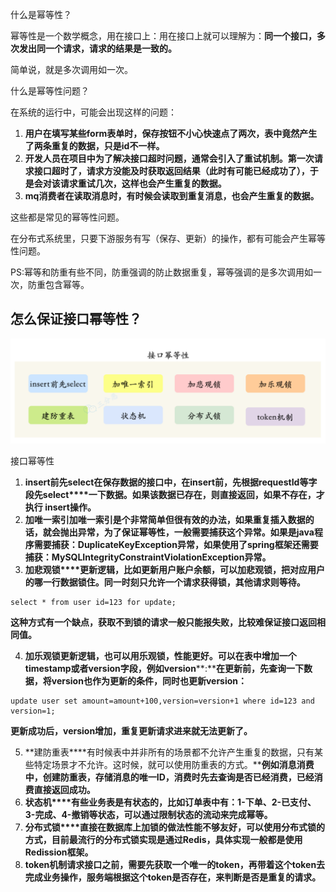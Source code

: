 什么是幂等性？

幂等性是一个数学概念，用在接口上：用在接口上就可以理解为：**同一个接口，多次发出同一个请求，请求的结果是一致的。**

简单说，就是多次调用如一次。

什么是幂等性问题？

在系统的运行中，可能会出现这样的问题：

1. **用户在填写某些****form表单****时，保存按钮不小心快速点了两次，表中竟然产生了两条重复的数据，只是id不一样。**
2. **开发人员在项目中为了解决****接口超时****问题，通常会引入了****重试机制****。第一次请求接口超时了，请求方没能及时获取返回结果（此时有可能已经成功了），于是会对该请求重试几次，这样也会产生重复的数据。**
3. **mq消费者在读取消息时，有时候会读取到****重复消息****，也会产生重复的数据。**

这些都是常见的幂等性问题。

在分布式系统里，只要下游服务有写（保存、更新）的操作，都有可能会产生幂等性问题。

PS:幂等和防重有些不同，防重强调的防止数据重复，幂等强调的是多次调用如一次，防重包含幂等。

## 怎么保证接口幂等性？
![1696575754311-fb0282b1-889d-447b-a7c5-b80abea1a542.png](./assets/1696575754311-fb0282b1-889d-447b-a7c5-b80abea1a542.png)

接口幂等性

1. **insert前先select****在保存数据的接口中，在****insert****前，先根据****requestId****等字段先****select****一下数据。如果该数据已存在，则直接返回，如果不存在，才执行  ****insert****操作。**
2. **加唯一索引****加唯一索引是个非常简单但很有效的办法，如果重复插入数据的话，就会抛出异常，为了保证幂等性，一般需要捕获这个异常。****如果是****java****程序需要捕获：****DuplicateKeyException****异常，如果使用了****spring****框架还需要捕获：****MySQLIntegrityConstraintViolationException****异常。**
3. **加悲观锁****更新逻辑，比如更新用户账户余额，可以加悲观锁，把对应用户的哪一行数据锁住。同一时刻只允许一个请求获得锁，其他请求则等待。**

```plain
select * from user id=123 for update;
```

**这种方式有一个缺点，获取不到锁的请求一般只能报失败，比较难保证接口返回相同值。**

4. **加乐观锁****更新逻辑，也可以用乐观锁，性能更好。可以在表中增加一个****timestamp****或者****version****字段，例如****version****:****在更新前，先查询一下数据，将version也作为更新的条件，同时也更新version：**

```plain
update user set amount=amount+100,version=version+1 where id=123 and version=1;
```

**更新成功后，version增加，重复更新请求进来就无法更新了。**

5. **建防重表****有时候表中并非所有的场景都不允许产生重复的数据，只有某些特定场景才不允许。这时候，就可以使用防重表的方式。****例如消息消费中，创建防重表，存储消息的唯一ID，消费时先去查询是否已经消费，已经消费直接返回成功。**
6. **状态机****有些业务表是有状态的，比如订单表中有：1-下单、2-已支付、3-完成、4-撤销等状态，可以通过限制状态的流动来完成幂等。**
7. **分布式锁****直接在数据库上加锁的做法性能不够友好，可以使用分布式锁的方式，目前最流行的分布式锁实现是通过Redis，具体实现一般都是使用Redission框架。**
8. **token机制请求接口之前，需要先获取一个唯一的token，再带着这个token去完成业务操作，服务端根据这个token是否存在，来判断是否是重复的请求。**

